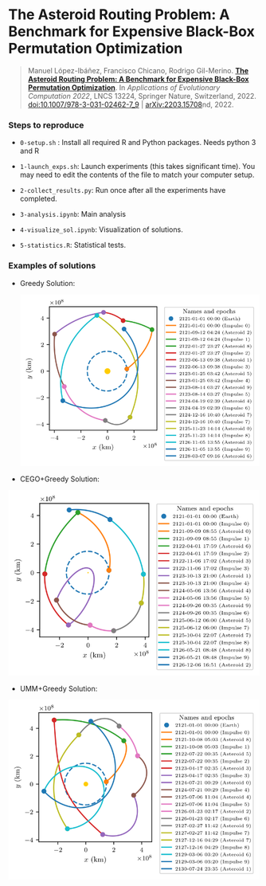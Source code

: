 The Asteroid Routing Problem: A Benchmark for Expensive Black-Box Permutation Optimization
============================

> Manuel López-Ibáñez, Francisco Chicano, Rodrigo Gil-Merino. **[The Asteroid Routing Problem: A Benchmark for Expensive Black-Box Permutation Optimization](https://arxiv.org/abs/2203.15708)**. In _Applications of Evolutionary Computation 2022_, LNCS 13224, Springer Nature, Switzerland, 2022. [doi:10.1007/978-3-031-02462-7_9](https://doi.org/10.1007/978-3-031-02462-7_9)  | [arXiv:2203.15708](https://arxiv.org/abs/2203.15708)nd, 2022.

### Steps to reproduce ###

 * `0-setup.sh` : Install all required R and Python packages. Needs python 3 and R

 * `1-launch_exps.sh`: Launch experiments (this takes significant time). You may need to edit the contents of the file to match your computer setup.

 * `2-collect_results.py`: Run once after all the experiments have completed.

 * `3-analysis.ipynb`: Main analysis

 * `4-visualize_sol.ipynb`: Visualization of solutions.

 * `5-statistics.R`: Statistical tests.

### Examples of solutions ###

* Greedy Solution:
  
  ![Greedy Solution](/img/sol_greedy_10_73.svg)

 * CEGO+Greedy Solution:
 
  ![CEGO+Greedy Solution](/img/sol_cego-greedy-er1_10_73.svg)

 * UMM+Greedy Solution:

  ![UMM+Greedy Solution](/img/sol_umm-greedy-er0_10_73.svg)

